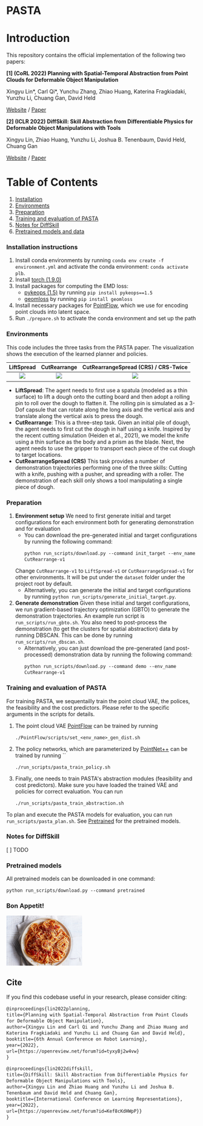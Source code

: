 # PASTA

# Introduction

This repository contains the official implementation of the following two papers:

**[1] (CoRL 2022) Planning with Spatial-Temporal Abstraction from Point Clouds for Deformable Object Manipulation**

Xingyu Lin*, Carl Qi*, Yunchu Zhang, Zhiao Huang, Katerina Fragkiadaki, Yunzhu Li, Chuang Gan, David Held

[Website](https://sites.google.com/view/pasta-plan) /  [Paper](https://arxiv.org/abs/2210.15751)

**[2] (ICLR 2022) DiffSkill: Skill Abstraction from Differentiable Physics for Deformable Object Manipulations with
Tools**

Xingyu Lin, Zhiao Huang, Yunzhu Li, Joshua B. Tenenbaum, David Held, Chuang Gan

[Website](https://xingyu-lin.github.io/diffskill/) /  [Paper](https://openreview.net/pdf?id=Kef8cKdHWpP)

# Table of Contents

1. [Installation](#installation-instructions)
2. [Environments](#environments)
3. [Preparation](#preparation)
4. [Training and evaluation of PASTA](#training-and-evaluation-of-pasta)
5. [Notes for DiffSkill](#notes-for-diffskill)
6. [Pretrained models and data](#pretrained-models)

### Installation instructions

1. Install conda environments by running `conda env create -f environment.yml` and activate the conda
   environment: `conda activate plb`.
2. Install [torch (1.9.0)](https://pytorch.org/get-started/previous-versions/)
3. Install packages for computing the EMD loss:
    * [pykeops (1.5)](https://www.kernel-operations.io/keops/python/installation.html) by
      running `pip install pykeops==1.5`
    * [geomloss](https://www.kernel-operations.io/geomloss/api/install.html) by running `pip install geomloss`
4. Install necessary packages for [PointFlow](https://github.com/stevenygd/PointFlow), which we use for encoding point
   clouds into latent space.
5. Run `./prepare.sh` to activate the conda environment and set up the path

### Environments

This code includes the three tasks from the PASTA paper. The visualization shows the execution of the learned planner
and policies.

|                      LiftSpread                       |                      CutRearrange                       |             CutRearrangeSpread (CRS) / CRS-Twice              |
|:-----------------------------------------------------:|:-------------------------------------------------------:|:-------------------------------------------------------------:|
| <img src="media/LiftSpread-v1_PASTA.gif" width="200"> | <img src="media/CutRearrange-v1_PASTA.gif" width="200"> | <img src="media/CutRearrangeSpread-v1_PASTA.gif" width="200"> |

* **LiftSpread**: The agent needs to first use a spatula (modeled as a thin surface) to lift a dough onto the cutting
  board and then adopt a rolling pin to roll over the dough to flatten it. The rolling pin is simulated as a 3-Dof
  capsule that can rotate along the long axis and the vertical axis and translate along the vertical axis to press the
  dough.
* **CutRearrange**:  This is a three-step task. Given an initial pile of dough, the agent needs to first cut the dough
  in half using a knife. Inspired by the recent cutting simulation (Heiden et al., 2021), we model the knife using a
  thin surface as the body and a prism as the blade. Next, the agent needs to use the gripper to transport each piece of
  the cut dough to target locations.
* **CutRearrangeSpread (CRS)** This task provides a number of demonstration trajectories performing one of the three
  skills: Cutting with a knife, pushing with a pusher, and spreading with a roller. The demonstration of each skill only
  shows a tool manipulating a single piece of dough.

### Preparation

1. **Environment setup** We need to first generate initial and target configurations for each environment both for
   generating demonstration and for evaluation
    * You can download the pre-generated initial and target configurations by running the following command:
       ``` 
       python run_scripts/download.py --command init_target --env_name CutRearrange-v1
       ```
   Change `CutRearrange-v1` to `LiftSpread-v1` or `CutRearrangeSpread-v1` for other environments. It will be put under
   the `dataset` folder under the project root by default.
    * Alternatively, you can generate the initial and target configurations by
      running `python run_scripts/generate_initial_target.py`.
2. **Generate demonstration** Given these initial and target configurations, we run gradient-based trajectory optimization (GBTO) to generate the demonstration trajectories. An example run script is `run_scripts/run_gbto.sh`.
   You also need to post-process the demonstration (to get the clusters for spatial abstraction) data by running DBSCAN. This can be done by
   running `run_scripts/run_dbscan.sh`.
    * Alternatively, you can just download the pre-generated (and post-processed) demonstration data by running the following command:
      ```
      python run_scripts/download.py --command demo --env_name CutRearrange-v1
      ```

### Training and evaluation of PASTA

For training PASTA, we sequentailly train the point cloud VAE, the polices, the feasibility and the cost predictors.
Please refer to the specific arguments in the scripts for details.

1. The point cloud VAE [PointFlow](https://github.com/stevenygd/PointFlow) can be trained by
   running 
   ```
   ./PointFlow/scripts/set_<env_name>_gen_dist.sh
   ```
2. The policy networks, which are parameterized by [PointNet++](https://github.com/pyg-team/pytorch_geometric) can be
   trained by running ``
   ```
   ./run_scripts/pasta_train_policy.sh
   ```
3. Finally, one needs to train PASTA's abstraction modules (feasibility and cost predictors). Make sure you have loaded
   the trained VAE and policies for correct evaluation. You can run
   ```
   ./run_scripts/pasta_train_abstraction.sh
   ```

To plan and execute the PASTA models for evaluation, you can run `run_scripts/pasta_plan.sh`.
See [Pretrained](#pretrained-models) for the pretrained models.

### Notes for DiffSkill

[ ] TODO

### Pretrained models
All pretrained models can be downloaded in one command:
```
python run_scripts/download.py --command pretrained
```

### Bon Appetit!

<img src="media/pasta.jpeg" width="200">

## Cite

If you find this codebase useful in your research, please consider citing:

```
@inproceedings{lin2022planning,
title={Planning with Spatial-Temporal Abstraction from Point Clouds for Deformable Object Manipulation},
author={Xingyu Lin and Carl Qi and Yunchu Zhang and Zhiao Huang and Katerina Fragkiadaki and Yunzhu Li and Chuang Gan and David Held},
booktitle={6th Annual Conference on Robot Learning},
year={2022},
url={https://openreview.net/forum?id=tyxyBj2w4vw}
}
```

```
@inproceedings{lin2022diffskill,
title={DiffSkill: Skill Abstraction from Differentiable Physics for Deformable Object Manipulations with Tools},
author={Xingyu Lin and Zhiao Huang and Yunzhu Li and Joshua B. Tenenbaum and David Held and Chuang Gan},
booktitle={International Conference on Learning Representations},
year={2022},
url={https://openreview.net/forum?id=Kef8cKdHWpP}}
}
```
